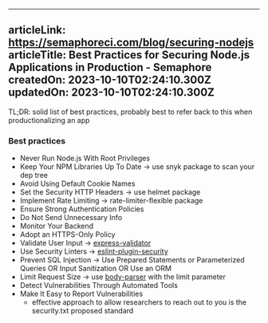 -----------------------
articleLink: https://semaphoreci.com/blog/securing-nodejs
articleTitle: Best Practices for Securing Node.js Applications in Production - Semaphore
createdOn: 2023-10-10T02:24:10.300Z
updatedOn: 2023-10-10T02:24:10.300Z
-----------------------

TL;DR: solid list of best practices, probably best to refer back to this when productionalizing an app

### Best practices
- Never Run Node.js With Root Privileges
- Keep Your NPM Libraries Up To Date -> use snyk package to scan your dep tree
- Avoid Using Default Cookie Names
- Set the Security HTTP Headers -> use helmet package
- Implement Rate Limiting -> rate-limiter-flexible package
- Ensure Strong Authentication Policies
- Do Not Send Unnecessary Info
- Monitor Your Backend
- Adopt an HTTPS-Only Policy
- Validate User Input -> [express-validator](https://www.npmjs.com/package/express-validator)
- Use Security Linters -> [eslint-plugin-security](https://www.npmjs.com/package/eslint-plugin-security)
- Prevent SQL Injection -> Use Prepared Statements or Parameterized Queries OR Input Sanitization OR Use an ORM
- Limit Request Size -> use [body-parser](https://www.npmjs.com/package/body-parser) with the limit parameter
- Detect Vulnerabilities Through Automated Tools
- Make It Easy to Report Vulnerabilities
  - effective approach to allow researchers to reach out to you is the security.txt proposed standard